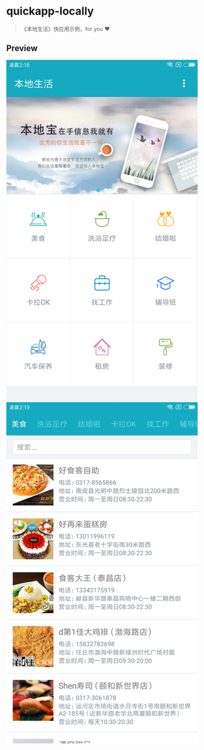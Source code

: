 # quickapp-locally

> 《本地生活》快应用示例，for you ❤️

## Preview

![](screenshot-home.png)
![](screenshot-explore.png)


<!--
踩坑的放一边

toasl 通知 模拟器不可以

热重载不能保持当前页面状态

https://doc.quickapp.cn/tutorial/getting-started/project-configuration.html#%E9%A1%B5%E9%9D%A2%E8%B7%AF%E7%94%B1%E5%AF%B9%E8%B1%A1%EF%BC%88routerpages%EF%BC%89
router.pages 中的 path 选项未生效

https://doc.quickapp.cn/framework/manifest.html#routerpage
文档错误
错把 router.pages 写成了 router.page
闭源
代码一旦出现异常就会假死
只有几个国产“山寨”厂商支持



无端端提示创建桌面图标
魅族调试问题
http://bbs.quickapp.cn/posts/detail?id=467
http://bbs.quickapp.cn/posts/detail?id=520

## js 文件中不能使用 es2015 module

webpack 1.13.3 对 es2015 模块支持不到位
https://www.imooc.com/article/20604

webpack 中 js 文件 loader 配置的 babel 没有配置 plugin 所以不支持 ES2015
而 ux 文件的 loader 内部配置了


## 默认项目骨架不合理的点

- 依赖不清晰（开发依赖和生产依赖）
- ESLint 只在 JS 文件中工作，无意义
- Babel 转换部分 koa 模块代码在高版本 Node 环境中显得很多余，而且我个人认为不应该在项目中修改第三方依赖包的源代码
- clear script 中使用了 rm -rf 这个 shell 命令，Windows 不工作
- scripts 中 “脏乱差”
- 为什么不给 hap-tools 维护 dependencies

--------

## 参考链接

https://github.com/jimaowo/douban-quickapp
http://www.jimaowo.com/article/7
http://bbs.quickapp.cn/posts/detail?id=603
https://segmentfault.com/a/1190000014024037

https://github.com/l455202325/APIDemo



## Android 设备调试模式

1. 启用 Android 设备的开发者模式
2. 打开 Android 设备的 USB 调试模式
3. PC 端安装 adb 工具（android-platform-tools）
4. PC 端运行 `adb devices` 查看可用设备
5. Android 设备端授权

### 使用 adb 查看应用日志

```shell
# grep 过滤包名
$ adb logcat | grep com.package.name
# 忽略大小写
$ adb logcat | grep -i com.package.name
# 设置匹配字符串颜色。更多设置请查看 grep 帮助
$ adb logcat | grep --color=auto -i com.package.name

$ adb logcat -c

$ adb logcat | grep --color=auto -i E/AndroidRuntime

$ adb logcat | grep --color=auto -i E/JsConsole
adb logcat -s JsConsole
```

## 查看 Android 应用的包名

```shell
$ adb shell pm list package -f
```

- 快应用平台：`org.hapjs.mockup`
- 快应用调试器：`org.hapjs.debugger`


## 参考配置文件

```json
{
  "name": "内涵段子Lite",
  "package": "me.zce.duanzi",
  "versionName": "1.0.0",
  "versionCode": "1",
  "minPlatformVersion": "101",
  "icon": "/Common/logo.png",
  "features": [
    { "name": "system.router" },
    { "name": "system.prompt" },
    { "name": "system.shortcut" }
  ],
  "permissions": [
    { "origin": "*" }
  ],
  "config": {
    "logLevel": "debug",
    "designWidth": "750",
    "data": {
      "author": "zce <w@zce.me>"
    }
  },
  "router": {
    "entry": "Home",
    "pages": {
      "Home": {
        "component": "index",
        "path": "/Home",
        "filter": {
          "view": {
            "uri": "https?://.*"
          }
        }
      },
      "Explore": {
        "component": "index"
      },
      "New": {
        "component": "index"
      },
      "Message": {
        "component": "index"
      },
      "Profile": {
        "component": "index"
      },
      "Detail": {
        "component": "index"
      },
      "About": {
        "component": "index"
      }
    }
  },
  "display": {
    "titleBar": true,
    "titleBarText": "内涵段子Lite",
    "titleBarTextColor": "#414141",
    "titleBarBackgroundColor": "#f2f2f2",
    "backgroundColor": "#ffffff",
    "fullScreen": false,
    "menu": true,
    "pages": {
      "Home": {
        "titleBar": false,
        "titleBarText": "HOME « 内涵段子Lite",
        "titleBarTextColor": "#414141",
        "titleBarBackgroundColor": "#f2f2f2",
        "backgroundColor": "#ffffff",
        "fullScreen": false,
        "menu": false
      }
    }
  }
}
```

## 生成证书文件

openssl req -newkey rsa:2048 -nodes -keyout private.pem -x509 -days 3650 -out certificate.pem

## a 链接组件

打开外部网址 URL 需要声明 system.webview

## 页面跳转导航必须添加 system.router

## 单项数据同步问题
 -->
